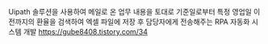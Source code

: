 Uipath 솔루션을 사용하여 메일로 온 업무 내용을 토대로 기준일로부터 특정 영업일 이전까지의 환율을 검색하여 엑셀 파일에 저장 후 담당자에게 전송해주는 RPA 자동화 시스템 개발
https://gube8408.tistory.com/34
